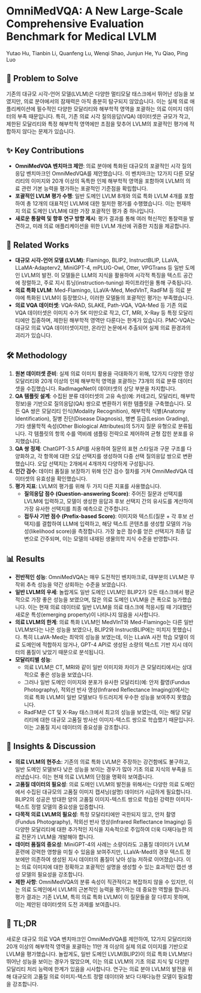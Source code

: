 # OmniMedVQA: A New Large-Scale Comprehensive Evaluation Benchmark for Medical LVLM

Yutao Hu, Tianbin Li, Quanfeng Lu, Wenqi Shao, Junjun He, Yu Qiao, Ping Luo

## 🧩 Problem to Solve

기존의 대규모 시각-언어 모델(LVLM)은 다양한 멀티모달 태스크에서 뛰어난 성능을 보였지만, 의료 분야에서의 잠재력은 아직 충분히 탐구되지 않았습니다. 이는 실제 의료 애플리케이션에 필수적인 다양한 모달리티와 해부학적 영역을 포괄하는 의료 이미지 데이터의 부족 때문입니다. 특히, 기존 의료 시각 질의응답(VQA) 데이터셋은 규모가 작고, 제한된 모달리티와 특정 해부학적 영역에만 초점을 맞추어 LVLM의 포괄적인 평가에 적합하지 않다는 문제가 있습니다.

## ✨ Key Contributions

* **OmniMedVQA 벤치마크 제안**: 의료 분야에 특화된 대규모의 포괄적인 시각 질의응답 벤치마크인 OmniMedVQA를 제안했습니다. 이 벤치마크는 12가지 다른 모달리티의 이미지와 20개 이상의 독특한 인체 해부학적 영역을 포함하여 LVLM의 의료 관련 기본 능력을 평가하는 포괄적인 기준점을 확립합니다.
* **포괄적인 LVLM 평가 수행**: 일반 도메인 LVLM 8개와 의료 특화 LVLM 4개를 포함하여 총 12개의 대표적인 LVLM에 대한 철저한 평가를 수행했습니다. 이는 현재까지 의료 도메인 LVLM에 대한 가장 포괄적인 평가 중 하나입니다.
* **새로운 통찰력 및 향후 연구 방향 제시**: 평가 결과를 통해 여러 혁신적인 통찰력을 발견하고, 미래 의료 애플리케이션을 위한 LVLM 개선에 귀중한 지침을 제공합니다.

## 📎 Related Works

* **대규모 시각-언어 모델 (LVLM)**: Flamingo, BLIP2, InstructBLIP, LLaVA, LLaMA-Adapterv2, MiniGPT-4, mPLUG-Owl, Otter, VPGTrans 등 일반 도메인 LVLM의 발전. 이 모델들은 LLM의 지식을 활용하여 시각적 특징을 텍스트 공간에 정렬하고, 주로 지시 튜닝(instruction-tuning) 파이프라인을 통해 구축됩니다.
* **의료 특화 LVLM**: Med-Flamingo, LLaVA-Med, MedVInT, RadFM 등 의료 분야에 특화된 LVLM이 등장했으나, 이러한 모델들의 포괄적인 평가는 부족했습니다.
* **의료 VQA 데이터셋**: VQA-RAD, SLAKE, Path-VQA, VQA-Med 등 기존 의료 VQA 데이터셋은 이미지 수가 5K 미만으로 작고, CT, MRI, X-Ray 등 특정 모달리티에만 집중하며, 제한된 해부학적 영역만 다룬다는 한계가 있습니다. PMC-VQA는 대규모 의료 VQA 데이터셋이지만, 온라인 논문에서 추출되어 실제 의료 환경과의 괴리가 있습니다.

## 🛠️ Methodology

1. **원본 데이터셋 준비**: 실제 의료 이미지 활용을 극대화하기 위해, 12가지 다양한 영상 모달리티와 20개 이상의 인체 해부학적 영역을 포괄하는 73개의 의료 분류 데이터셋을 수집했습니다. RadImageNet이 데이터셋의 상당 부분을 차지합니다.
2. **QA 템플릿 설계**: 수집된 분류 데이터셋의 고유 속성(예: 카테고리, 모달리티, 해부학 정보)을 기반으로 질의응답(QA) 쌍으로 변환하기 위한 템플릿을 구축했습니다. 모든 QA 쌍은 모달리티 인식(Modality Recognition), 해부학적 식별(Anatomy Identification), 질병 진단(Disease Diagnosis), 병변 등급(Lesion Grading), 기타 생물학적 속성(Other Biological Attributes)의 5가지 질문 유형으로 분류됩니다. 각 템플릿의 항목 수를 역비례 샘플링 전략으로 제어하여 균형 잡힌 분포를 유지했습니다.
3. **QA 쌍 정제**: ChatGPT-3.5 API를 사용하여 질문의 표현 스타일과 구문 구조를 다양화하고, 각 항목에 대한 오답 선택지를 생성하여 다중 선택 질의응답 쌍으로 변환했습니다. 오답 선택지는 2개에서 4개까지 다양하게 구성됩니다.
4. **인간 검수**: 데이터 품질을 보장하기 위해 인간 검수 절차를 거쳐 OmniMedVQA 데이터셋의 유효성을 확인했습니다.
5. **평가 지표**: LVLM의 평가를 위해 두 가지 다른 지표를 사용했습니다.
    * **질의응답 점수 (Question-answering Score)**: 주어진 질문과 선택지를 LVLM에 입력하고, 모델이 생성한 응답과 후보 선택지 간의 유사도를 계산하여 가장 유사한 선택지를 최종 예측으로 간주합니다.
    * **접두사 기반 점수 (Prefix-based Score)**: 이미지와 텍스트(질문 + 각 후보 선택지)를 결합하여 LLM에 입력하고, 해당 텍스트 콘텐츠를 생성할 모델의 가능성(likelihood score)을 측정합니다. 가장 높은 점수를 얻은 선택지가 최종 답변으로 간주되며, 이는 모델의 내재된 생물의학 지식 수준을 반영합니다.

## 📊 Results

* **전반적인 성능**: OmniMedVQA는 매우 도전적인 벤치마크로, 대부분의 LVLM은 무작위 추측 성능을 약간 상회하는 수준을 보였습니다.
* **일반 LVLM의 우세**: 놀랍게도 일반 도메인 LVLM인 BLIP2가 모든 태스크에서 평균적으로 가장 좋은 성능을 보였으며, 많은 의료 도메인 LVLM을 큰 폭으로 능가했습니다. 이는 현재 의료 데이터로 일반 LVLM을 의료 태스크에 적응시킬 때 기대했던 새로운 특성(emerging property)이 나타나지 않음을 시사합니다.
* **의료 LVLM의 한계**: 의료 특화 LVLM인 MedVInT와 Med-Flamingo는 다른 일반 LVLM보다는 나은 성능을 보였으나, BLIP2와 InstructBLIP에는 미치지 못했습니다. 특히 LLaVA-Med는 최악의 성능을 보였는데, 이는 LLaVA 사전 학습 모델이 의료 도메인에 적합하지 않거나, GPT-4 API로 생성된 소량의 텍스트 기반 지시 데이터의 품질이 낮았기 때문으로 분석됩니다.
* **모달리티별 성능**:
  * 의료 LVLM은 CT, MRI와 같이 일반 이미지와 차이가 큰 모달리티에서는 상대적으로 좋은 성능을 보였습니다.
  * 그러나 일반 도메인 이미지와 분포가 유사한 모달리티(예: 안저 촬영(Fundus Photography), 적외선 반사 영상(Infrared Reflectance Imaging))에서는 의료 특화 LVLM이 일반 모델보다 두드러지게 우수한 성능을 보여주지 못했습니다.
  * RadFM은 CT 및 X-Ray 태스크에서 최고의 성능을 보였는데, 이는 해당 모달리티에 대한 대규모 고품질 방사선 이미지-텍스트 쌍으로 학습했기 때문입니다. 이는 고품질 지시 데이터의 중요성을 강조합니다.

## 🧠 Insights & Discussion

* **의료 LVLM의 현주소**: 기존의 의료 특화 LVLM은 주장하는 강건함에도 불구하고, 일반 도메인 모델보다 낮은 성능을 보이는 경우가 많아 기초 의료 지식의 부족을 드러냈습니다. 이는 현재 의료 LVLM의 단점을 명확히 보여줍니다.
* **고품질 데이터의 필요성**: 의료 도메인 LVLM의 발전을 위해서는 다양한 의료 도메인에서 수집된 대규모의 고품질 이미지 캡셔닝(설명) 데이터가 시급하게 필요합니다. BLIP2의 성공은 방대한 양의 고품질 이미지-텍스트 쌍으로 학습된 강력한 이미지-텍스트 정렬 모델의 중요성을 입증합니다.
* **다목적 의료 LVLM의 필요성**: 특정 모달리티에만 국한되지 않고, 안저 촬영(Fundus Photography), 적외선 반사 영상(Infrared Reflectance Imaging) 등 다양한 모달리티에 대한 추가적인 지식을 지속적으로 주입하여 더욱 다재다능한 의료 전문가 LVLM을 개발해야 합니다.
* **데이터 품질의 중요성**: MiniGPT-4의 사례는 소량이라도 고품질 데이터가 LVLM 훈련에 강력한 영향을 미칠 수 있음을 보여주지만, LLaVA-Med의 경우 텍스트 정보에만 의존하여 생성된 지시 데이터의 품질이 낮아 성능 저하로 이어졌습니다. 이는 의료 이미지에 대한 정확하고 포괄적인 설명을 생성할 수 있는 효과적인 캡션 생성 모델의 필요성을 강조합니다.
* **제한 사항**: OmniMedVQA의 분류 속성이 직관적이고 복잡하지 않을 수 있지만, 이는 의료 도메인에서 LVLM의 근본적인 능력을 평가하는 데 중요한 역할을 합니다. 평가 결과는 기존 LVLM, 특히 의료 특화 LVLM이 이 질문들을 잘 다루지 못하며, 이는 제안된 데이터셋의 도전 과제를 보여줍니다.

## 📌 TL;DR

새로운 대규모 의료 VQA 벤치마크인 OmniMedVQA를 제안하여, 12가지 모달리티와 20개 이상의 해부학적 영역을 포괄하는 11만 개 이상의 실제 의료 이미지를 기반으로 LVLM을 평가했습니다. 놀랍게도, 일반 도메인 LVLM(BLIP2)이 의료 특화 LVLM보다 뛰어난 성능을 보이는 경우가 많았으며, 이는 의료 LVLM의 기초 의료 지식 및 다양한 모달리티 처리 능력에 한계가 있음을 시사합니다. 연구는 의료 분야 LVLM의 발전을 위해 대규모의 고품질 의료 이미지-텍스트 정렬 데이터와 보다 다재다능한 모델이 필요함을 강조합니다.
